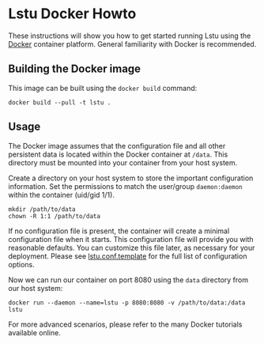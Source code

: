 # Lstu Docker Howto

These instructions will show you how to get started running Lstu using the
[Docker](https://www.docker.com/) container platform. General familiarity with
Docker is recommended.

## Building the Docker image

This image can be built using the `docker build` command:

    docker build --pull -t lstu .

## Usage

The Docker image assumes that the configuration file and all other persistent
data is located within the Docker container at `/data`. This directory
must be mounted into your container from your host system.

Create a directory on your host system to store the important configuration
information. Set the permissions to match the user/group `daemon:daemon` within
the container (uid/gid 1/1).

    mkdir /path/to/data
    chown -R 1:1 /path/to/data

If no configuration file is present, the container will create a minimal
configuration file when it starts. This configuration file will provide you
with reasonable defaults. You can customize this file later, as necessary for
your deployment. Please see [lstu.conf.template](lstu.conf.template) for the
full list of configuration options.

Now we can run our container on port 8080 using the `data` directory from
our host system:

    docker run --daemon --name=lstu -p 8080:8080 -v /path/to/data:/data lstu

For more advanced scenarios, please refer to the many Docker tutorials
available online.
